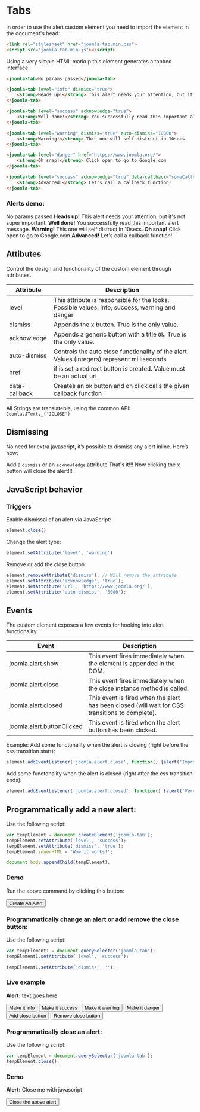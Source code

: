 # Tabs

In order to use the alert custom element you need to import the element in the document's head:
```html
<link rel="stylesheet" href="joomla-tab.min.css">
<script src="joomla-tab.min.js"></script>
```

Using a very simple HTML markup this element generates a tabbed interface.

```html
<joomla-tab>No params passed</joomla-tab>

<joomla-tab level="info" dismiss="true">
    <strong>Heads up!</strong> This alert needs your attention, but it's not super important.
</joomla-tab>

<joomla-tab level="success" acknowledge="true">
    <strong>Well done!</strong> You successfully read this important alert message.
</joomla-tab>

<joomla-tab level="warning" dismiss="true" auto-dismiss="10000">
    <strong>Warning!</strong> This one will self distruct in 10secs.
</joomla-tab>

<joomla-tab level="danger" href="https://www.joomla.org/">
    <strong>Oh snap!</strong> Click open to go to Google.com
</joomla-tab>

<joomla-tab level="success" acknowledge="true" data-callback="someCallbackFunction">
    <strong>Advanced!</strong> Let's call a callback function!
</joomla-tab>
```

### Alerts demo:
<joomla-tab>No params passed</joomla-tab>
<joomla-tab level="info" dismiss="true">
    <strong>Heads up!</strong> This alert needs your attention, but it's not super important.
</joomla-tab>
<joomla-tab level="success" acknowledge="true">
    <strong>Well done!</strong> You successfully read this important alert message.
</joomla-tab>
<joomla-tab level="warning" dismiss="true" auto-dismiss="10000">
    <strong>Warning!</strong> This one will self distruct in 10secs.
</joomla-tab>
<joomla-tab level="danger" href="https://www.joomla.org/">
    <strong>Oh snap!</strong> Click open to go to Google.com
</joomla-tab>
<joomla-tab level="success" acknowledge="true" data-callback="someCallbackFunction">
    <strong>Advanced!</strong> Let's call a callback function!
</joomla-tab>

## Attibutes
Control the design and functionality of the custom element through attributes.


|Attribute			|Description								     			|
|-----------------------|-----------------------------------------------------------------------------------------------|
|level		|This attribute is responsible for the looks. Possible values: info, success, warning and danger				|
|dismiss	|Appends the x button. True is the only value.|
|acknowledge	|Appends a generic button with a title `Ok`. True is the only value.|
|auto-dismiss	|Controls the auto close functionality of the alert. Values (integers) represent milliseconds|
|href	|if is set a redirect button is created. Value must be an actual url|
|data-callback	|Creates an ok button and on click calls the given callback function |

All Strings are translateble, using the common API: `Joomla.JText._('JCLOSE')`


## Dismissing
No need for extra javascript, it’s possible to dismiss any alert inline. Here’s how:

Add a `dismiss` or an `acknowledge` attribute
That's it!!!
Now clicking the x button will close the alert!!!

## JavaScript behavior
### Triggers

Enable dismissal of an alert via JavaScript:
```js
element.close()
```

Change the alert type:
```js
element.setAttribute('level', 'warning')
```

Remove or add the close button:
```js
element.removeAttribute('dismiss'); // Will remove the attribute
element.setAttribute('acknowledge', 'true');
element.setAttribute('url', 'https://www.joomla.org/');
element.setAttribute('auto-dismiss', '5000');
```

## Events
The custom element exposes a few events for hooking into alert functionality.


|Event			|Description								     			|
|-----------------------|-----------------------------------------------------------------------------------------------|
|joomla.alert.show		|This event fires immediately when the element is appended in the DOM.				|
|joomla.alert.close		|This event fires immediately when the close instance method is called.				|
|joomla.alert.closed	|This event is fired when the alert has been closed (will wait for CSS transitions to complete).|
|joomla.alert.buttonClicked	|This event is fired when the alert button has been clicked.|


Example:
Add some functonality when the alert is closing (right before the css transition start):
```js
element.addEventListener('joomla.alert.close', function() {alert('Impressed!')} )
```

Add some functonality when the alert is closed (right after the css transition ends):
```js
element.addEventListener('joomla.alert.closed', function() {alert('Very impressive!')} )
```


## Programmatically add a new alert:
Use the following script:


```js
var tempElement = document.createElement('joomla-tab');
tempElement.setAttribute('level', 'success');
tempElement.setAttribute('dismiss', 'true');
tempElement.innerHTML = 'Wow it works!';

document.body.appendChild(tempElement);
```


### Demo

<div id="insert-new-alert"></div>

Run the above command by clicking this button:
<p>
<button role="button" id="insertNew" class="btn btn-success">Create An Alert</button>
</p>

### Programmatically change an alert or add remove the close button:
Use the following script:


```js
var tempElement1 = document.querySelector('joomla-tab');
tempElement1.setAttribute('level', 'success');

tempElement1.setAttribute('dismiss', '');
```


### Live example
<joomla-tab id="change-me" level="info" dismiss="true"><strong>Alert:</strong> text goes here</joomla-tab>

<div id="replaceble" markdown="0">
<button role="button" data-opt1="level" value="info">Make it info</button>
<button role="button" data-opt1="level" value="success">Make it success</button>
<button role="button" data-opt1="level" value="warning">Make it warning</button>
<button role="button" data-opt1="level" value="danger">Make it danger</button>
<button role="button" data-opt1="dismiss" value="true">Add close button</button>
<button role="button" data-opt1="dismiss" value="false">Remove close button</button>
</div>




### Programmatically close an alert:
Use the following script:


```js
var tempElement = document.querySelector('joomla-tab');
tempElement.close();
```


### Demo
<joomla-tab id="close-me-with-a-btn" level="danger" acknowledge="true">
<strong>Alert:</strong> Close me with javascript
</joomla-tab>
<p>
<button role="button" id="i-will-close-that-alert">Close the above alert</button>
</p>


<script markdown="0">
var addNew = function() {
    var tempElement = document.createElement('joomla-tab');
    tempElement.setAttribute('level', 'success');
    tempElement.setAttribute('dismiss', 'true');
    tempElement.innerHTML = 'Wow it works!';

    document.getElementById('insert-new-alert').appendChild(tempElement);
}

var changeAlert = function(dataAttr, value) {
    var tempElement = document.getElementById('change-me');
	tempElement.setAttribute(dataAttr, value);
}
var addNewButton = document.getElementById('insertNew'),
    changeButtons = document.querySelectorAll('#replaceble > button');

addNewButton.addEventListener('click', addNew);
document.getElementById('change-me').addEventListener('joomla.alert.close', function() { alert('Seeing is believing. Event "joomla.alert.close" fired!') });
document.getElementById('change-me').addEventListener('joomla.alert.closed', function() {
    document.getElementById('replaceble').innerHTML = '<h4>Oops the alert has been destroyed. This text was initiated using the event "joomla.alert.closed" (the popup used the event "joomla.alert.close"</h4>';
 });

for (var i = 0, l = changeButtons.length; i < l; i++) {
        changeButtons[i].addEventListener('click', function() { changeAlert(this.getAttribute('data-opt1'), this.getAttribute('value')) });
}

document.getElementById('i-will-close-that-alert').addEventListener('click', function(event) { var a = document.getElementById('close-me-with-a-btn');
if (a) a.close(); event.target.setAttribute('disabled', true); event.target.removeEventListener('click', arguments.callee); });

window.someCallbackFunction = function() {
	alert('Custom Functionality Called');
};
</script>
